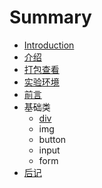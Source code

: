 # Summary

* [Introduction](README.md)
* [介绍](book/1.intro.md)
* [打包查看](book/basic/1.div.md)
* [实验环境](book/1.1env.md)
* [前言](book/0.perface.md)
* 基础类
   * [div](book/basic/1.div.md)
   * img
   * button
   * input
   * form
* [后记](book/9.paperback.md)


